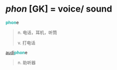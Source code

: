 # _phon_ [GK] = voice/ sound

<b style="color: #20B2AA;">phon</b>e
> n. 电话，耳机，听筒
>
> v. 打电话

[audi](_aud_.md)<b style="color: #20B2AA;">phon</b>e
> n. 助听器